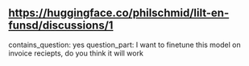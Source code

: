 ## https://huggingface.co/philschmid/lilt-en-funsd/discussions/1

contains_question: yes
question_part: I want to finetune this model on invoice reciepts, do you think it will work